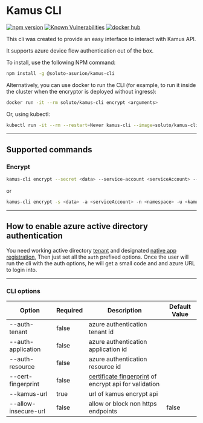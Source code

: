 # Kamus CLI

[![npm version](https://badge.fury.io/js/%40soluto-asurion%2Fkamus-cli.svg)](https://badge.fury.io/js/%40soluto-asurion%2Fkamus-cli)
[![Known Vulnerabilities](https://snyk.io/test/github/soluto/kamus/badge.svg?targetFile=cli/package.json)](https://snyk.io/test/github/soluto/kamus) [![docker hub](https://images.microbadger.com/badges/image/soluto/kamus-cli.svg)](https://hub.docker.com/r/soluto/kamus-cli "Get your own image badge on microbadger.com")

This cli was created to provide an easy interface to interact with Kamus API.

It supports azure device flow authentication out of the box.

To install, use the following NPM command:

```bash
npm install -g @soluto-asurion/kamus-cli
```

Alternatively, you can use docker to run the CLI (for example, to run it inside the cluster when the encryptor is deployed without ingress):

```bash
docker run -it --rm soluto/kamus-cli encrypt <arguments>
```

Or, using kubectl:

```bash
kubectl run -it --rm --restart=Never kamus-cli --image=soluto/kamus-cli -- encrypt <arguments>
```

---

## Supported commands

### Encrypt

```bash
kamus-cli encrypt --secret <data> --service-account <serviceAccount> --namespace <namespace> --kamus-url <kamus-url>
```

or

```bash
kamus-cli encrypt -s <data> -a <serviceAccount> -n <namespace> -u <kamus-url>
```

---

## How to enable azure active directory authentication

You need working active directory [tenant](https://docs.microsoft.com/en-us/azure/active-directory/develop/quickstart-create-new-tenant) and designated [native app registration](https://docs.microsoft.com/en-us/azure/active-directory/develop/quickstart-v2-register-an-app), Then just set all the `auth` prefixed options.
Once the user will run the cli with the auth options, he will get a small code and and azure URL to login into.

---

### CLI options

| Option                | Required       |  Description                                     | Default Value |
| -------------------   | ------------   |  ----------------------------------------------- | ------------- |
| --auth-tenant         |   false        |  azure authentication tenant id                  |               |
| --auth-application    |   false        |  azure authentication application id             |               |
| --auth-resource       |   false        |  azure authentication resource id                |               |
| --cert-fingerprint    |   false        |  [certificate fingerprint](http://hassansin.github.io/certificate-pinning-in-nodejs) of encrypt api for validation       |               |
| --kamus-url           |   true         |  url of kamus encrypt    api                     |               |
| --allow-insecure-url  |   false        |  allow or block non https endpoints              | false         |
